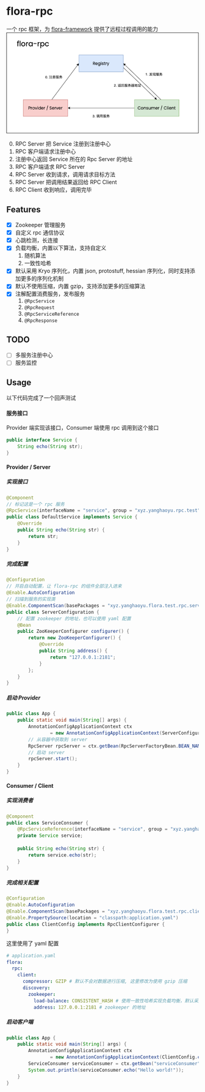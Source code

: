 # flora-rpc

一个 rpc 框架，为 [flora-framework](https://github.com/howieyoung91/flora-framework) 提供了远程过程调用的能力
![flora-rpc](./assets/img/flora-rpc-structure.png)

0. RPC Server 把 Service 注册到注册中心
1. RPC 客户端请求注册中心
2. 注册中心返回 Service 所在的 Rpc Server 的地址
3. RPC 客户端请求 RPC Server
4. RPC Server 收到请求，调用请求目标方法
5. RPC Server 把调用结果返回给 RPC Client
6. RPC Client 收到响应，调用完毕

## Features

- [x] Zookeeper 管理服务
- [x] 自定义 rpc 通信协议
- [x] 心跳检测，长连接
- [x] 负载均衡，内置以下算法，支持自定义
  1. 随机算法
  2. 一致性哈希
- [x] 默认采用 Kryo 序列化，内置 json, protostuff, hessian 序列化，同时支持添加更多的序列化机制
- [x] 默认不使用压缩，内置 gzip，支持添加更多的压缩算法
- [x] 注解配置消费服务，发布服务
  1. `@RpcService`
  2. `@RpcRequest`
  3. `@RpcServiceReference`
  4. `@RpcResponse`

## TODO

- [ ] 多服务注册中心
- [ ] 服务监控

## Usage

以下代码完成了一个回声测试

#### 服务接口

Provider 端实现该接口，Consumer 端使用 rpc 调用到这个接口

```java
public interface Service {
    String echo(String str);
}
```

#### Provider / Server

##### 实现接口

```java
@Component
// 标记这是一个 rpc 服务
@RpcService(interfaceName = "service", group = "xyz.yanghaoyu.rpc.test", version = "1.0")
public class DefaultService implements Service {
    @Override
    public String echo(String str) {
        return str;
    }
}
```

##### 完成配置

```java
@Configuration
// 开启自动配置，让 flora-rpc 的组件全部注入进来
@Enable.AutoConfiguration
// 扫描到服务的实现类
@Enable.ComponentScan(basePackages = "xyz.yanghaoyu.flora.test.rpc.server.service")
public class ServerConfiguration {
    // 配置 zookeeper 的地址，也可以使用 yaml 配置
    @Bean
    public ZooKeeperConfigurer configurer() {
        return new ZooKeeperConfigurer() {
            @Override
            public String address() {
                return "127.0.0.1:2181";
            }
        };
    }
}
```

##### 启动 Provider

```java
public class App {
    public static void main(String[] args) {
        AnnotationConfigApplicationContext ctx
                = new AnnotationConfigApplicationContext(ServerConfiguration.class);
        // 从容器中获取到 server
        RpcServer rpcServer = ctx.getBean(RpcServerFactoryBean.BEAN_NAME, RpcServer.class);
        // 启动 server
        rpcServer.start();
    }
}
```

#### Consumer / Client

##### 实现消费者

```java
@Component
public class ServiceConsumer {
    @RpcServiceReference(interfaceName = "service", group = "xyz.yanghaoyu.rpc.test", version = "1.0")
    private Service service;

    public String echo(String str) {
        return service.echo(str);
    }
}
```

##### 完成相关配置

```java
@Configuration
@Enable.AutoConfiguration
@Enable.ComponentScan(basePackages = "xyz.yanghaoyu.flora.test.rpc.client.consumer")
@Enable.PropertySource(location = "classpath:application.yaml")
public class ClientConfig implements RpcClientConfigurer {
}
```

这里使用了 yaml 配置

```yaml
# application.yaml
flora:
  rpc:
    client:
      compressor: GZIP # 默认不会对数据进行压缩, 这里修改为使用 gzip 压缩
      discovery:
        zookeeper:
          load-balance: CONSISTENT_HASH # 使用一致性哈希实现负载均衡，默认采用 random
          address: 127.0.0.1:2181 # zookeeper 的地址
```

##### 启动客户端

```java
public class App {
    public static void main(String[] args) {
        AnnotationConfigApplicationContext ctx
                = new AnnotationConfigApplicationContext(ClientConfig.class);
        ServiceConsumer serviceConsumer = ctx.getBean("serviceConsumer", ServiceConsumer.class);
        System.out.println(serviceConsumer.echo("Hello world!"));
    }
}
```
